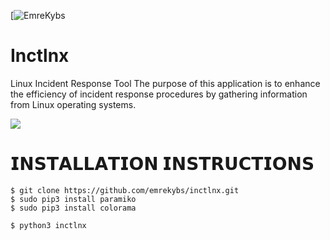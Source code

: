 [![EmreKybs](https://img.shields.io/badge/MadeBy-EmreKybs-yellow)
# Inctlnx
Linux Incident Response Tool
The purpose of this application is to enhance the efficiency of incident response procedures by gathering information from Linux operating systems.

<img src="https://github.com/emrekybs/inctlnx/blob/main/Cyber-Security-1.gif">

# 𝗜𝗡𝗦𝗧𝗔𝗟𝗟𝗔𝗧𝗜𝗢𝗡 𝗜𝗡𝗦𝗧𝗥𝗨𝗖𝗧𝗜𝗢𝗡𝗦

    $ git clone https://github.com/emrekybs/inctlnx.git
    $ sudo pip3 install paramiko
    $ sudo pip3 install colorama
    
    $ python3 inctlnx
